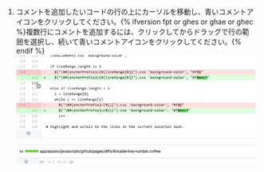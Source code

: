 1. コメントを追加したいコードの行の上にカーソルを移動し、青いコメントアイコンをクリックしてください。{% ifversion fpt or ghes or ghae or ghec %}複数行にコメントを追加するには、クリックしてからドラッグで行の範囲を選択し、続いて青いコメントアイコンをクリックしてください。{% endif %} ![青いコメントアイコン](/assets/images/help/commits/hover-comment-icon.gif)
